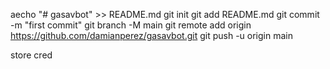 aecho "# gasavbot" >> README.md
git init
git add README.md
git commit -m "first commit"
git branch -M main
git remote add origin https://github.com/damianperez/gasavbot.git
git push -u origin main

store cred


